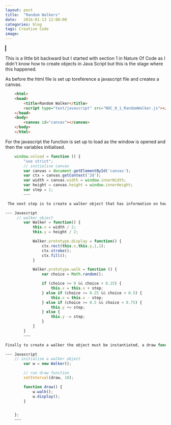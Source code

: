 ```yaml
---
layout: post
title:  "Random Walkers"
date:   2016-01-13 12:00:00
categories: blog
tags: Creative Code
image:
---
```

<canvas id="myCanvas" width="845px" height="450px"
style="border:1px solid #000000;">
</canvas>

<script>
// put code in an overall function
window.onload = function () {
    var canvas = document.getElementById('myCanvas');
    var ctx = canvas.getContext('2d');
    var width = canvas.width;
    var height = canvas.height;
    var step = 5;

    // walker object
    var Walker = function() {
        this.x = width / 2;
        this.y = height / 2;

        Walker.prototype.display = function() {
            ctx.rect(this.x,this.y,1,1);
            ctx.stroke();
            ctx.fill();
        }

        Walker.prototype.walk = function () {
            var choice = Math.random();

            if (choice >= 0 && choice < 0.25) {
                this.x = this.x + step;
            } else if (choice >= 0.25 && choice < 0.5) {
                this.x = this.x - step;
            } else if (choice >= 0.5 && choice < 0.75) {
                this.y += step;
            } else {
                this.y -= step;
            }
        }
    }
    // initialise a walker object
    var w = new Walker();

    // run draw function
    setInterval(draw, 10);

    function draw() {
        w.walk();
        w.display();
    }


};

</script>


This is a little bit backward but I started with section 1 in Nature Of Code as I didn't know how to create objects in Java Script but this is the stage where this happened.

As before the html file is set up toreference a javascript file and creates a canvas.
~~~ html
    <html>
    <head>
        <title>Random Walker</title>
        <script type="text/javascript" src="NOC_0_1_RandomWalker.js"></script>
    </head>
    <body>
        <canvas id="canvas"></canvas>
    </body>
    </html>
~~~

For the javascript the function is set up to load as the window is opened and then the variables initialised.

~~~ Javascript
    window.onload = function () {
        "use strict";
        // initialise canvas
        var canvas = document.getElementById('canvas');
        var ctx = canvas.getContext('2d');
        var width = canvas.width = window.innerWidth;
        var height = canvas.height = window.innerHeight;
        var step = 1;
        ~~~

 The next step is to create a walker object that has information on how to behave, in this case how to display, and then how to walk. The most significant difference here between processing and javascript is that js does not have a random function that you can input ranges, it only outputs a float between 0-1. As a result the walk function needs a series of conditionals to test wether than random number generated fell between a certain range.  

~~~ Javascript
     // walker object
        var Walker = function() {
            this.x = width / 2;
            this.y = height / 2;

            Walker.prototype.display = function() {
                ctx.rect(this.x,this.y,1,1);
                ctx.stroke();
                ctx.fill();
            }

            Walker.prototype.walk = function () {
                var choice = Math.random();

                if (choice >= 0 && choice < 0.25) {
                    this.x = this.x + step;
                } else if (choice >= 0.25 && choice < 0.5) {
                    this.x = this.x - step;
                } else if (choice >= 0.5 && choice < 0.75) {
                    this.y += step;
                } else {
                    this.y -= step;
                }
            }
        }  
        ~~~

Finally to create a walker the object must be instantiated, a draw function created to call the objects functions, and a call to run the draw function.

~~~ Javascript
    // initialise a walker object
        var w = new Walker();

        // run draw function
        setInterval(draw, 10);

        function draw() {
            w.walk();
            w.display();
        }


    };
    ~~~
